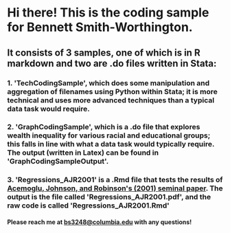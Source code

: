 # Hi there! This is the coding sample for Bennett Smith-Worthington. 
## It consists of 3 samples, one of which is in R markdown and two are .do files written in Stata:
### 1. 'TechCodingSample', which does some manipulation and aggregation of filenames using Python within Stata; it is more technical and uses more advanced techniques than a typical data task would require.
### 2. 'GraphCodingSample', which is a .do file that explores wealth inequality for various racial and educational groups; this falls in line with what a data task would typically require. The output (written in Latex) can be found in 'GraphCodingSampleOutput'.
### 3. 'Regressions_AJR2001' is a .Rmd file that tests the results of [Acemoglu, Johnson, and Robinson's (2001) seminal paper](https://pubs.aeaweb.org/doi/pdfplus/10.1257/aer.91.5.1369). The output is the file called 'Regressions_AJR2001.pdf', and the raw code is called 'Regressions_AJR2001.Rmd'
#### Please reach me at bs3248@columbia.edu with any questions!
